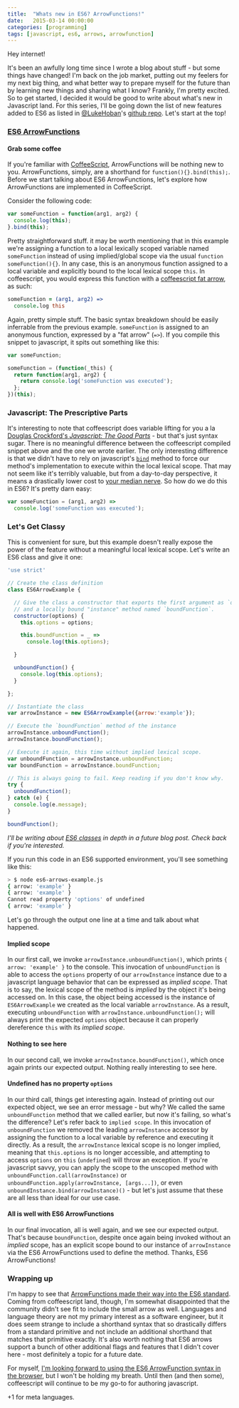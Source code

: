 ```yaml
---
title:  "Whats new in ES6? ArrowFunctions!"
date:   2015-03-14 00:00:00
categories: [programming]
tags: [javascript, es6, arrows, arrowfunction]
---
```


Hey internet!

It's been an awfully long time since I wrote a blog about stuff - but some things have changed! I'm back on the job market, putting out my feelers for my next big thing, and what better way to prepare myself for the future than by learning new things and sharing what I know? Frankly, I'm pretty excited. So to get started, I decided it would be good to write about what's new in Javascript land. For this series, I'll be going down the list of new features added to ES6 as listed in [@LukeHoban](https://github.com/lukehoban)'s [github repo](https://github.com/lukehoban/es6features). Let's start at the top!

### [ES6 ArrowFunctions](https://developer.mozilla.org/en-US/docs/Web/JavaScript/Reference/Functions/Arrow_functions)

#### Grab some coffee

If you're familiar with [CoffeeScript](http://coffeescript.org/), ArrowFunctions will be nothing new to you. ArrowFunctions, simply, are a shorthand for `function(){}.bind(this);`. Before we start talking about ES6 ArrowFunctions, let's explore how ArrowFunctions are implemented in CoffeeScript.

Consider the following code:

```javascript
var someFunction = function(arg1, arg2) {
  console.log(this);
}.bind(this);
```

Pretty straightforward stuff. it may be worth mentioning that in this example we're assigning a function to a local lexically scoped variable named `someFunction` instead of using implied/global scope via the usual `function someFunction(){}`. In any case, this is an anonymous function assigned to a local variable and explicitly bound to the local lexical scope `this`. In coffeescript, you would express this function with a [coffeescript fat arrow](http://coffeescript.org/#fat-arrow), as such:

```coffeescript
someFunction = (arg1, arg2) =>
  console.log this
```

Again, pretty simple stuff. The basic syntax breakdown should be easily inferrable from the previous example. `someFunction` is assigned to an anonymous function, expressed by a "fat arrow" (`=>`). If you compile this snippet to javascript, it spits out something like this:

```javascript
var someFunction;

someFunction = (function(_this) {
  return function(arg1, arg2) {
    return console.log('someFunction was executed');
  };
})(this);
```

### Javascript: The Prescriptive Parts

It's interesting to note that coffeescript does variable lifting for you a la [Douglas Crockford's _Javascript: The Good Parts_](http://www.amazon.com/JavaScript-Good-Parts-Douglas-Crockford/dp/0596517742) - but that's just syntax sugar. There is no meaningful difference between the coffeescript compiled snippet above and the one we wrote earlier. The only interesting difference is that we didn't have to rely on javascript's [`bind`](https://developer.mozilla.org/en-US/docs/Web/JavaScript/Reference/Global_Objects/Function/bind) method to force our method's implementation to execute within the local lexical scope. That may not seem like it's terribly valuable, but from a day-to-day perspective, it means a drastically lower cost to [your median nerve](http://www.webmd.com/pain-management/carpal-tunnel/carpal-tunnel-syndrome-topic-overview). So how do we do this in ES6? It's pretty darn easy:

```javascript
var someFunction = (arg1, arg2) =>
  console.log('someFunction was executed');
```

### Let's Get Classy

This is convenient for sure, but this example doesn't really expose the power of the feature without a meaningful local lexical scope. Let's write an ES6 class and give it one:

```javascript
'use strict'

// Create the class definition
class ES6ArrowExample {

  // Give the class a constructor that exports the first argument as `options`
  // and a locally bound "instance" method named `boundFunction`.
  constructor(options) {
    this.options = options;

    this.boundFunction = _ =>
      console.log(this.options);

  }

  unboundFunction() {
    console.log(this.options);
  }

};

// Instantiate the class
var arrowInstance = new ES6ArrowExample({arrow:'example'});

// Execute the `boundFunction` method of the instance
arrowInstance.unboundFunction();
arrowInstance.boundFunction();

// Execute it again, this time without implied lexical scope.
var unboundFunction = arrowInstance.unboundFunction;
var boundFunction = arrowInstance.boundFunction;

// This is always going to fail. Keep reading if you don't know why.
try {
  unboundFunction();
} catch (e) {
  console.log(e.message);
}

boundFunction();
```

_I'll be writing about [ES6 classes](https://developer.mozilla.org/en-US/docs/Web/JavaScript/Reference/Classes) in depth in a future blog post. Check back if you're interested._

If you run this code in an ES6 supported environment, you'll see something like this:

```bash
> $ node es6-arrows-example.js
{ arrow: 'example' }
{ arrow: 'example' }
Cannot read property 'options' of undefined
{ arrow: 'example' }
```

Let's go through the output one line at a time and talk about what happened.

#### Implied scope
In our first call, we invoke `arrowInstance.unboundFunction()`, which prints `{ arrow: 'example' }` to the console. This invocation of `unboundFunction` is able to access the `options` property of our `arrowInstance` instance due to a javascript language behavior that can be expressed as _implied scope_. That is to say, the lexical scope of the method is _implied_ by the object it's being accessed on. In this case, the object being accessed is the instance of `ES6ArrowExample` we created as the local variable `arrowInstance`. As a result, executing `unboundFunction` with `arrowInstance.unboundFunction();` will always print the expected `options` object because it can properly dereference `this` with its _implied scope_.

#### Nothing to see here
In our second call, we invoke `arrowInstance.boundFunction()`, which once again prints our expected output. Nothing really interesting to see here.

#### Undefined has no property `options`
In our third call, things get interesting again. Instead of printing out our expected object, we see an error message - but why? We called the same `unboundFunction` method that we called earlier, but now it's failing, so what's the difference? Let's refer back to `implied scope`. In this invocation of `unboundFunction` we removed the leading `arrowInstance` accessor by assigning the function to a local variable by reference and executing it directly. As a result, the `arrowInstance` lexical scope is no longer implied, meaning that `this.options` is no longer accessible, and attempting to access `options` on `this` (`undefined`) will throw an exception. If you're javascript savvy, you can apply the scope to the unscoped method with `unboundFunction.call(arrowInstance)` or `unboundFunction.apply(arrowInstance, [args...])`, or even `unboundInstance.bind(arrowInstance)()` - but let's just assume that these are all less than ideal for our use case.

#### All is well with ES6 ArrowFunctions
In our final invocation, all is well again, and we see our expected output. That's because `boundFunction`, despite once again being invoked without an _implied_ scope, has an explicit scope bound to our instance of `arrowInstance` via the ES6 ArrowFunctions used to define the method. Thanks, ES6 ArrowFunctions!

### Wrapping up
I'm happy to see that [ArrowFunctions made their way into the ES6 standard](http://www.ecma-international.org/ecma-262/6.0/#sec-function-environment-records). Coming from coffeescript land, though, I'm somewhat disappointed that the community didn't see fit to include the small arrow as well. Languages and language theory are not my primary interest as a software engineer, but it does seem strange to include a shorthand syntax that so drastically differs from a standard primitive and not include an additional shorthand that matches that primitive exactly. It's also worth nothing that ES6 arrows support a bunch of other additional flags and features that I didn't cover here - most definitely a topic for a future date.

For myself, [I'm looking forward to using the ES6 ArrowFunction syntax in the browser](http://caniuse.com/#feat=arrow-functions), but I won't be holding my breath. Until then (and then some), coffeescript will continue to be my go-to for authoring javascript.

+1 for meta languages.
